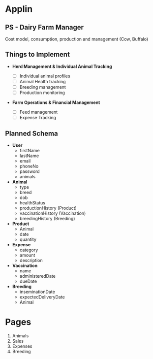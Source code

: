 # Applin

## PS -  Dairy Farm Manager
Cost model, consumption, production and management (Cow, Buffalo)

## Things to Implement
- **Herd Management & Individual Animal Tracking**

  - [ ] Individual animal profiles
  - [ ] Animal Health tracking
  - [ ] Breeding management
  - [ ] Production monitoring

- **Farm Operations & Financial Management**

  - [ ] Feed management
  - [ ] Expense Tracking

## Planned Schema

- **User**
  - firstName
  - lastName
  - email
  - phoneNo
  - password
  - animals
- **Animal**
  - type
  - breed
  - dob
  - healthStatus
  - productionHistory (Product)
  - vaccinationHistory (Vaccination)
  - breedingHistory (Breeding)
- **Product**
  - Animal
  - date
  - quantity
- **Expense**
  - category
  - amount
  - description
- **Vaccination**
  - name
  - administeredDate
  - dueDate
- **Breeding**
  - inseminationDate
  - expectedDeliveryDate
  - Animal

# Pages

1. Animals
1. Sales
1. Expenses
1. Breeding